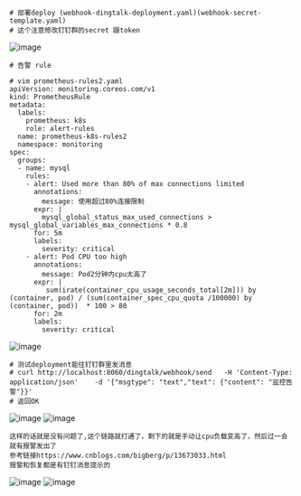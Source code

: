 ```
# 部署deploy (webhook-dingtalk-deployment.yaml)(webhook-secret-template.yaml)
# 这个注意修改钉钉群的secret 跟token
```
![image](https://user-images.githubusercontent.com/39818267/134323901-92b22a4a-210d-42e2-adf5-4cba3386813c.png)

```
# 告警 rule
```
```
# vim prometheus-rules2.yaml
apiVersion: monitoring.coreos.com/v1
kind: PrometheusRule
metadata:
  labels:
    prometheus: k8s
    role: alert-rules
  name: prometheus-k8s-rules2
  namespace: monitoring
spec:
  groups:
  - name: mysql
    rules:
    - alert: Used more than 80% of max connections limited
      annotations:
        message: 使用超过80%连接限制
      expr: |
        mysql_global_status_max_used_connections > mysql_global_variables_max_connections * 0.8
      for: 5m
      labels:
        severity: critical
    - alert: Pod CPU too high
      annotations:
        message: Pod2分钟内cpu太高了
      expr: |
         sum(irate(container_cpu_usage_seconds_total[2m])) by (container, pod) / (sum(container_spec_cpu_quota /100000) by (container, pod))  * 100 > 80
      for: 2m
      labels:
        severity: critical
```
![image](https://user-images.githubusercontent.com/39818267/134330852-d9259b8b-44db-47d0-b6c6-ae14950d4aca.png)
```
# 测试deployment能往钉钉群里发消息
# curl http://localhost:8060/dingtalk/webhook/send   -H 'Content-Type: application/json'    -d '{"msgtype": "text","text": {"content": "监控告警"}}'
# 返回OK
```
![image](https://user-images.githubusercontent.com/39818267/134332049-1a484b3f-e131-4a38-80ba-9e8d4ff495a0.png)
![image](https://user-images.githubusercontent.com/39818267/134332073-ae2fb798-7be8-48a7-85af-465bf18cf916.png)
```
这样的话就是没有问题了,这个链路就打通了，剩下的就是手动让cpu负载变高了，然后过一会就有报警发出了
参考链接https://www.cnblogs.com/bigberg/p/13673033.html
报警和恢复都是有钉钉消息提示的
```
![image](https://user-images.githubusercontent.com/39818267/134332590-0a21cf63-1759-4241-af19-d89b934ddda9.png)
![image](https://user-images.githubusercontent.com/39818267/134332608-d8449f3b-fc92-4221-ae30-e4d8fa671c06.png)


```
